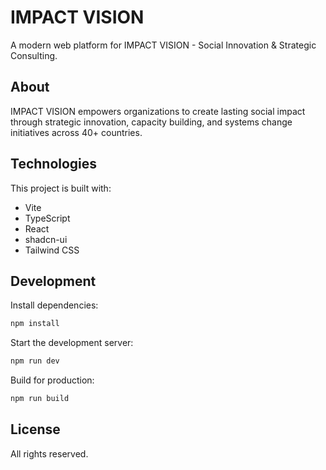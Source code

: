 # IMPACT VISION

A modern web platform for IMPACT VISION - Social Innovation & Strategic Consulting.

## About

IMPACT VISION empowers organizations to create lasting social impact through strategic innovation, capacity building, and systems change initiatives across 40+ countries.

## Technologies

This project is built with:

- Vite
- TypeScript
- React
- shadcn-ui
- Tailwind CSS

## Development

Install dependencies:

```sh
npm install
```

Start the development server:

```sh
npm run dev
```

Build for production:

```sh
npm run build
```

## License

All rights reserved.
